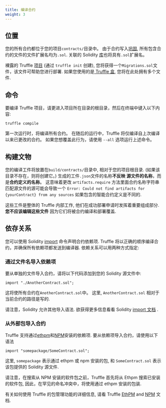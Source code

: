 ```yaml
---
title: 编译合约
weight: 3
---
```


## 位置

您的所有合约都位于您的项目`contracts/`目录中。
由于合约写入[巩固](https://solidity.readthedocs.io/en/develop/), 所有包含合约的文件的文件扩展名均为`.sol`.
关联的 Solidity [库](http://solidity.readthedocs.org/en/latest/contracts.html#libraries)也将具有`.sol`扩展名。

裸露的 Truffle [项目](/docs/truffle/quickstart) (通过 `truffle init` 创建), 您将获得一个`Migrations.sol`文件，该文件可帮助您进行部署.
如果您使用的是[ Truffle 盒](/boxes), 您将在此处拥有多个文件.

## 命令

要编译 Truffle 项目，请更进入项目所在目录的根目录，然后在终端中键入以下内容:

```shell
truffle compile
```

第一次运行时，将编译所有合约。
在随后的运行中，Truffle 将仅编译自上次编译以来已更改的合约。
如果您想覆盖此行为，请使用 `--all` 选项运行上述命令。

## 构建文物

您的编译工件将放置在`build/contracts/`目录中, 相对于您的项目根目录. (如果该目录不存在，则将创建它。)
生成的工件`.json`文件的名称**不反映** **源文件的名称**，而是**合约定义的名称**。
这意味着更改 `artifacts.require` 方法里面合约名称字符串匹配源文件的源可能会导致一个 `Error: Could not find artifacts for {yourContract} from any sources` 如果包含的智能合约定义是不同的.

这些工件是整体的 Truffle 内部工作, 他们在成功部署申请时发挥着重要组成部分.
**您不应该编辑这些文件** 因为它们将被合约编译和部署覆盖.

## 依存关系

您可以使用 Solidity [import](http://solidity.readthedocs.org/en/latest/layout-of-source-files.html#importing-other-source-files) 命令声明合约依赖项.
Truffle 将以正确的顺序编译合约，并确保所有依赖项都发送到编译器.
依赖关系可以用两种方式指定:

### 通过文件名导入依赖项

要从单独的文件导入合约，请将以下代码添加到您的 Solidity 源文件中:

```solidity
import "./AnotherContract.sol";
```

这将使所有合约在`AnotherContract.sol`中。
这里, `AnotherContract.sol` 相对于当前合约的路径是写的.

请注意，Solidity 允许其他导入语法.
欲获得更多信息看看 Solidity [import 文档](http://solidity.readthedocs.org/en/latest/layout-of-source-files.html#importing-other-source-files) .

### 从外部包导入合约

Truffle 支持通过[ethpm](/docs/truffle/getting-started/package-management-via-ethpm)和[NPM](/docs/truffle/getting-started/package-management-via-npm)安装的依赖项.
要从依赖项导入合约，请使用以下语法

```solidity
import "somepackage/SomeContract.sol";
```

这里, `somepackage` 表示通过 ethpm 或 npm 安装的包, 和 `SomeContract.sol` 表示该包提供的 Solidity 源文件.

请注意，在搜索从 NPM 安装的软件包之前，Truffle 首先将从 Ethpm 搜索已安装的软件包, 因此，在罕见的命名冲突中，将使用通过 ethpm 安装的包装.

有关如何使用 Truffle 的包管理功能的详细信息, 请看 Truffle [EthPM](/docs/truffle/getting-started/package-management-via-ethpm) and [NPM](/d和/truffle/getting-started/package-management-via-npm) 文档.
